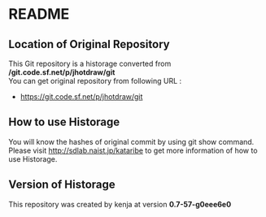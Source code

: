 # README
## Location of Original Repository
This Git repository is a historage converted from **/git.code.sf.net/p/jhotdraw/git**  
You can get original repository from following URL :

- https://git.code.sf.net/p/jhotdraw/git

## How to use Historage
You will know the hashes of original commit by using git show command.  
Please visit <http://sdlab.naist.jp/kataribe> to get more information of how to use Historage.

## Version of Historage
This repository was created by kenja at version **0.7-57-g0eee6e0**
